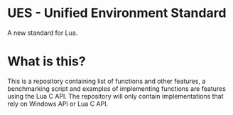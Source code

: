 # UES - Unified Environment Standard
A new standard for Lua.

# What is this?
This is a repository containing list of functions and other features, a benchmarking script and examples of implementing functions are features using the Lua C API. The repository will only contain implementations that rely on Windows API or Lua C API.
